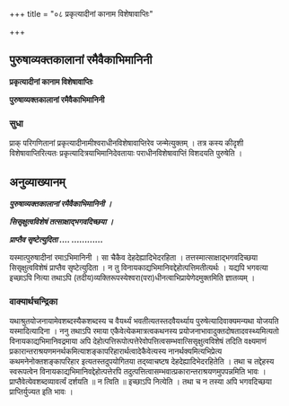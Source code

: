 +++
title = "०८ प्रकृत्यादीनां कानाम विशेषावाप्तिः"

+++


## पुरुषाव्यक्तकालानां रमैवैकाभिमानिनी

**प्रकृत्यादीनां कानाम विशेषावाप्तिः**

**पुरुषाव्यक्तकालानां रमैवैकाभिमानिनी**

### **सुधा**

प्राक् परिगणितानां प्रकृत्यादीनामीश्वराधीनविशेषावाप्तिरेव जन्मेत्युक्तम् । तत्र कस्य कीदृशी विशेषावाप्तिरित्यतः प्रकृत्यादित्रयाभिमानिदेवतायाः पराधीनविशेषावाप्तिं विशदयति पुरुषेति ।

## **अनुव्याख्यानम्**

***पुरुषाव्यक्तकालानां रमैवैकाभिमानिनी ।***

***सिसृक्षुत्वविशेषं तत्साक्षाद्भगवदिच्छया ।***

***प्राप्तैव सृष्टेत्युदिता .... ............***

यस्मात्पुरुषादीनां रमाऽभिमानिनी । सा चैकैव देहदेह्यादिभेदरहिता । तत्तस्मात्साक्षाद्भगवदिच्छया सिसृक्षुत्वविशेषं प्राप्तैव सृष्टेत्युदिता । न तु विनायकाद्यभिमानिवद्देहोत्पत्तिमतीत्यर्थः । यद्यपि भगवत्या इच्छाऽपि नित्या तथाऽपि (तदीय)व्यक्तिरूपस्येश्वरा(परा)धीनत्वाभिप्रायेणेदमुक्तमिति ज्ञातव्यम् ।

### **वाक्यार्थचन्द्रिका**

यथाश्रुतयोजनायामेवशब्दस्यैकशब्दस्य च वैयर्थ्यं भवतीत्यतस्तदवैयर्थ्याय पुरुषेत्यादिवाक्यमन्यथा योजयति यस्मादित्यादिना । ननु तथाऽपि रमाया एकैवेत्येकमात्रत्वकथनस्य प्रयोजनाभावादुक्तदोषतादवस्थ्यमित्यतो विनायकाद्यभिमानिवद्रमाया अपि देहोत्पत्तिरूपोत्पत्तेरेवोपत्तित्वसम्भवात्सिसृक्षुत्वविशेषं तदिति वक्ष्यमाणं प्रकारान्तराश्रयणमनर्थकमित्याशङ्कापरिहारार्थत्वादेकैवेत्यस्य नानर्थक्यमित्यभिप्रेत्य कथमनेनोक्तशङ्कापरिहार इत्यतस्तदुपयोगितया तद्य्वाचष्टष देहदेह्यादिभेदरहितेति । तथा च तद्देहस्य स्वरूपत्वेन विनायकाद्यभिमानिवद्देहोत्पत्तेरपि तदुत्पत्तित्वासम्भवात्प्रकारान्तराश्रयणमुपपन्नमिति भावः । प्राप्तैवेत्येवशब्दव्यावर्त्यं दर्शयति ॥ न त्विति ॥ इच्छाऽपि नित्येति । तथा च न तस्या अपि भगवदिच्छया प्राप्तिर्युज्यत इति भावः ।

